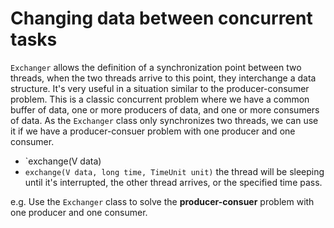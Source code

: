 # Changing data between concurrent tasks

`Exchanger` allows the definition of a synchronization point between two threads, when the two threads arrive to this point, they interchange a data structure.
It's very useful in a situation similar to the producer-consumer problem. This is a classic concurrent problem where we have a common buffer of data, one or more producers of data, and one or more consumers of data. As the `Exchanger` class only synchronizes two threads, we can use it if we have a producer-consuer problem with one producer and one consumer.

* `exchange(V data) 
* `exchange(V data, long time, TimeUnit unit)` the thread will be sleeping until it's interrupted, the other thread arrives, or the specified time pass.

e.g. Use the `Exchanger` class to solve the __producer-consuer__ problem with one producer and one consumer.
